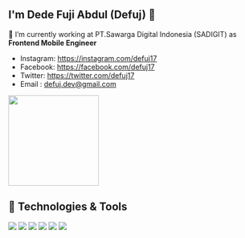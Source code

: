 ## I'm Dede Fuji Abdul (Defuj) 👋
🔭 I’m currently working at PT.Sawarga Digital Indonesia (SADIGIT) as **Frontend Mobile Engineer**

- Instagram: https://instagram.com/defuj17
- Facebook: https://facebook.com/defuj17
- Twitter: https://twitter.com/defuj17
- Email : [defuj.dev@gmail.com](mailto:defuj.dev@gmail.com)

<p align="left">
<a href="https://github.com/defuj">
  <img height="180em" src="https://github-readme-stats-eight-theta.vercel.app/api/top-langs/?username=defuj&layout=compact&langs_count=8&theme=vue-dark&hide=html,css,blade,php"/>
</a>
</p>

## 🔧 Technologies & Tools

![](https://img.shields.io/badge/Editor-VS_Code-informational?style=flat&logo=visual-studio-code&logoColor=white&color=6aa6f8)
![](https://img.shields.io/badge/Code-JavaScript-informational?style=flat&logo=javascript&logoColor=white&color=6aa6f8)
![](https://img.shields.io/badge/Code-React-informational?style=flat&logo=react&logoColor=white&color=6aa6f8)
![](https://img.shields.io/badge/Code-Kotlin?style=flat&logo=kotlin&logoColor=white&color=6aa6f8)
![](https://img.shields.io/badge/Code-Dart?style=flat&logo=dart&logoColor=white&color=6aa6f8)
![](https://img.shields.io/badge/Code-Flutter?style=flat&logo=flutter&logoColor=white&color=6aa6f8)

